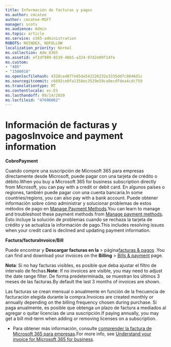 ```yaml
---
title: Información de facturas y pagos
ms.author: cmcatee
author: cmcatee-MSFT
manager: scotv
ms.audience: Admin
ms.topic: article
ms.service: o365-administration
ROBOTS: NOINDEX, NOFOLLOW
localization_priority: Normal
ms.collection: Adm_O365
ms.assetid: ef2df989-8539-48b5-a324-97d2e09f14fe
ms.custom:
- "485"
- "1500018"
ms.openlocfilehash: 4328ced877e65de542226232e3335dd7c8046d1c
ms.sourcegitcommit: c6692ce0fa1358ec3529e59ca0ecdfdea4cdc759
ms.translationtype: MT
ms.contentlocale: es-ES
ms.lasthandoff: 09/14/2020
ms.locfileid: "47696062"
---
```

# <a name="invoice-and-payment-information"></a><span data-ttu-id="57871-102">Información de facturas y pagos</span><span class="sxs-lookup"><span data-stu-id="57871-102">Invoice and payment information</span></span>

<span data-ttu-id="57871-103">**Cobro**</span><span class="sxs-lookup"><span data-stu-id="57871-103">**Payment**</span></span>

<span data-ttu-id="57871-104">Cuando compre una suscripción de Microsoft 365 para empresas directamente desde Microsoft, puede pagar con una tarjeta de crédito o débito.</span><span class="sxs-lookup"><span data-stu-id="57871-104">When you buy a Microsoft 365 for business subscription directly from Microsoft, you can pay with a credit or debit card.</span></span>  <span data-ttu-id="57871-105">En algunos países o regiones, también puede pagar con una cuenta bancaria.</span><span class="sxs-lookup"><span data-stu-id="57871-105">In some countries/regions, you can also pay with a bank account.</span></span>  <span data-ttu-id="57871-106">Puede obtener información sobre cómo administrar y solucionar problemas de estos métodos de pago en [Manage Payment Methods](https://docs.microsoft.com/microsoft-365/commerce/billing-and-payments/manage-payment-methods).</span><span class="sxs-lookup"><span data-stu-id="57871-106">You can learn to manage and troubleshoot these payment methods from [Manage payment methods](https://docs.microsoft.com/microsoft-365/commerce/billing-and-payments/manage-payment-methods).</span></span> <span data-ttu-id="57871-107">Esto incluye la solución de problemas cuando se rechaza la tarjeta de crédito y se actualiza la información de pago.</span><span class="sxs-lookup"><span data-stu-id="57871-107">This includes resolving issues when your credit card is declined and updating payment information.</span></span>

<span data-ttu-id="57871-108">**Factura/factura**</span><span class="sxs-lookup"><span data-stu-id="57871-108">**Invoice/Bill**</span></span>

<span data-ttu-id="57871-109">Puede encontrar y **Descargar facturas en la**  >  página[facturas & pagos](https://go.microsoft.com/fwlink/p/?linkid=848039) .</span><span class="sxs-lookup"><span data-stu-id="57871-109">You can find and download your invoices on the **Billing** > [Bills & payment](https://go.microsoft.com/fwlink/p/?linkid=848039) page.</span></span>  

<span data-ttu-id="57871-110">**Nota**: Si no hay facturas visibles, es posible que deba ajustar el filtro de intervalo de fechas.</span><span class="sxs-lookup"><span data-stu-id="57871-110">**Note**: If no invoices are visible, you may need to adjust the date range filter.</span></span>  <span data-ttu-id="57871-111">De forma predeterminada, se muestran los últimos 3 meses de las facturas.</span><span class="sxs-lookup"><span data-stu-id="57871-111">By default the last 3 months of invoices are shown.</span></span>

<span data-ttu-id="57871-112">Las facturas se crean mensual o anualmente en función de la frecuencia de facturación elegida durante la compra.</span><span class="sxs-lookup"><span data-stu-id="57871-112">Invoices are created monthly or annually depending on the billing frequency chosen during purchase.</span></span>  <span data-ttu-id="57871-113">Si paga anualmente, es posible que obtenga un plazo de factura a mediados al agregar o quitar licencias de una suscripción.</span><span class="sxs-lookup"><span data-stu-id="57871-113">If paying annually, you may get a bill mid-term when adding or removing licenses on a subscription.</span></span>

- <span data-ttu-id="57871-114">Para obtener más información, consulte [comprender la factura de Microsoft 365 para empresas](https://docs.microsoft.com/microsoft-365/commerce/billing-and-payments/understand-your-invoice2).</span><span class="sxs-lookup"><span data-stu-id="57871-114">For more info, see [Understand your invoice for Microsoft 365 for business](https://docs.microsoft.com/microsoft-365/commerce/billing-and-payments/understand-your-invoice2).</span></span>